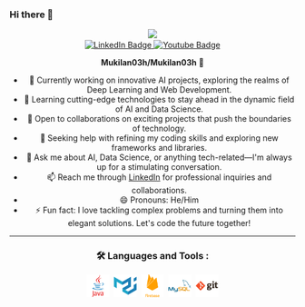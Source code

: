 ### Hi there 👋

<div id="header" align="center">
  <img src="https://media.giphy.com/media/qgQUggAC3Pfv687qPC/giphy.gif" width="200"/>




<div id="badges">
  <a href="https://www.linkedin.com/in/karmukilandk/">
    <img src="https://img.shields.io/badge/LinkedIn-blue?style=for-the-badge&logo=linkedin&logoColor=white" alt="LinkedIn Badge"/>
  </a>
  <a href="https://www.youtube.com/@karmukilandk4663">
    <img src="https://img.shields.io/badge/YouTube-red?style=for-the-badge&logo=youtube&logoColor=white" alt="Youtube Badge"/>
  </a>
</div>




**Mukilan03h/Mukilan03h** 🚀

- 🔭 Currently working on innovative AI projects, exploring the realms of Deep Learning and Web Development.
- 🌱 Learning cutting-edge technologies to stay ahead in the dynamic field of AI and Data Science.
- 👯 Open to collaborations on exciting projects that push the boundaries of technology.
- 🤔 Seeking help with refining my coding skills and exploring new frameworks and libraries.
- 💬 Ask me about AI, Data Science, or anything tech-related—I'm always up for a stimulating conversation.
- 📫 Reach me through [LinkedIn](https://www.linkedin.com/in/karmukilandk/) for professional inquiries and collaborations.
- 😄 Pronouns: He/Him
- ⚡ Fun fact: I love tackling complex problems and turning them into elegant solutions. Let's code the future together!








---

### :hammer_and_wrench: Languages and Tools :

<div>
  <img src="https://github.com/devicons/devicon/blob/master/icons/java/java-original-wordmark.svg" title="Java" alt="Java" width="40" height="40"/>&nbsp;
  <img src="https://github.com/devicons/devicon/blob/master/icons/materialui/materialui-original.svg" title="Material UI" alt="Material UI" width="40" height="40"/>&nbsp;
  <img src="https://github.com/devicons/devicon/blob/master/icons/firebase/firebase-plain-wordmark.svg" title="Firebase" alt="Firebase" width="40" height="40"/>&nbsp;
  <img src="https://github.com/devicons/devicon/blob/master/icons/mysql/mysql-original-wordmark.svg" title="MySQL"  alt="MySQL" width="40" height="40"/>&nbsp;
  <img src="https://github.com/devicons/devicon/blob/master/icons/git/git-original-wordmark.svg" title="Git" **alt="Git" width="40" height="40"/>
</div>
